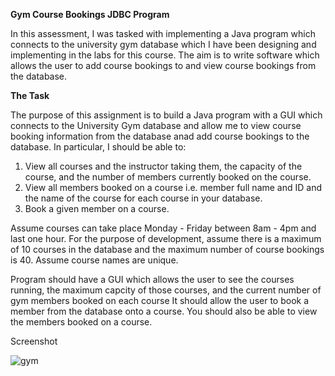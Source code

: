 **Gym Course Bookings JDBC Program**

In this assessment, I was tasked with implementing a Java program which connects to the university gym database which I have been 
designing and implementing in the labs for this course. The aim is to write software which allows the user to add course bookings 
to and view course bookings from the database.

**The Task**

The purpose of this assignment is to build a Java program with a GUI which connects to the University Gym database and allow me to
view course booking information from the database anad add course bookings to the database.  In particular, I should be able to:

1. View all courses and the instructor taking them, the capacity of the course, and the number of members currently booked on the course.
2. View all members booked on a course i.e. member full name and ID and the name of the course for each course in your database.
3. Book a given member on a course.

Assume courses can take place Monday - Friday between 8am - 4pm and last one hour.  For the purpose of development, assume there is a 
maximum of 10 courses in the database and the maximum number of course bookings is 40.  Assume course names are unique.

Program should have a GUI which allows the user to see the courses running, the maximum capcity of those courses, and the current number 
of gym members booked on each course  It should allow the user to book a member from the database onto a course.  You should also be able 
to view the members booked on a course.


Screenshot

![gym](https://user-images.githubusercontent.com/31744964/51500760-2ea87480-1dc7-11e9-92dc-5558cd6c5947.JPG)

